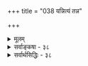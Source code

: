 +++
title = "038 यन्नित्यं तन्न"

+++
<details><summary>मूलम्</summary>

यन्नित्यं तन्न कार्यं तदपि न तदिति स्थापिते कर्मभेदेऽप्येकं विद्याश्रमाङ्गं भवति हि विनियुक्त्यन्तरेणोपपत्तेः ।  
तत्रानुष्ठानतन्त्रं विदुषि तु घटते कर्तृकालाद्यभेदात् प्राजापत्यादिलोकार्थिनि च तदितरोऽनर्थरोधाय तद्वान् ॥ ३८ ॥
</details>

<details><summary>सर्वाङ्कषा - ३८</summary>

वर्णाश्रमधर्माणां विद्याङ्गत्वासंभवमाशङ्कय परिहरति – यन्नित्यमित्यादिना । यत् कर्म **नित्यम्** = अवश्यकर्तव्यम्, अकरणे च प्रत्यवायजनकं तत् कर्म काम्यं न काम्यं कर्म न भवितुमर्हति । एवं **तदपि** = काम्यमपि तत् **न** = नित्यं न भवति । काम्यं नाम, कामनायां सत्यां कर्तव्यं कर्म । यथा 'चित्रया यजेत पशुकामः' इत्यादि । यस्य पशूनामपेक्षा वर्तते, तादृशेन पशुकामनावतानुष्ठेयं कर्म चित्रायागः । इतरैः तत् नानुष्ठेयम्। नित्यं तु फलापेक्षाया अभावेऽपि अवश्यं कर्तव्यं कर्म । अकरणे च प्रत्यवायः, करणे च न किञ्चित् फलम् । यथा सन्ध्यावन्दनादि नित्यमित्युच्यते । एवञ्च नित्यानि कर्माणि फलरहितानि, 

'आम्राश्च सिक्ताः पितरश्च तृप्ताः' 

[[245]] 

तत्रानुष्ठानतन्त्रं विदुषि तु घटते कर्तृकालाद्यभेदात् 

 

प्राजापत्यादिलोकार्थिनि च; तदितरोऽनर्थरोधाय तद्वान् ॥38॥ प्रत्यवायवारण 

काम्यानि तु फलार्थमेव कर्तव्यानि । वर्णाश्रमधर्मास्तु नित्याः फलापेक्षां विनैव कर्तव्याः । एवं सति विद्याङ्गत्वेन वर्णाश्रमधर्माः कथमनुष्ठातुं शक्याः ? इत्याक्षेपे – समाधानमाह - **इति** = इत्येवं **कर्मभेदे** = नित्यकाम्यरूपे कर्मणां परस्परं भेदे **स्थापितेऽपि** = शास्त्रेण एवं व्यवस्थायां कृतायामपि, **विनियुक्तयन्तरेण** = विनियोगभेदेन, प्रयोगभेदेनेति यावत्, **उपपत्तेः** = एकस्यैव नित्यत्वविद्याङ्गत्वयोः विरोधाभावोपपत्तेः **एकम्** = एकमेव कर्म **विद्याश्रमाङ्गम्** = विद्यायाः आश्रमस्य च अङ्गम् भवति **हि** = भवितुमर्हतीति न्यायसिद्धमेव । न्यायप्रसिद्धिसूचनाय 'हि' इति पदम् ॥ 

1 

अयं भावः - पूर्वं हि (31 श्लोके) 'धर्मैर्वर्णाश्रमाणाम्' इत्यादिना वर्णाश्रमधर्माणां ब्रह्मविद्याङ्गत्वमुक्तम् । पुनः (33 श्लोके) तद्दृढीकृतम् । इदं न सङ्गच्छते । वर्णाश्रमधर्मा हि नित्याः । नित्यकर्मणां फलेच्छां विनानुष्ठेयत्वं सर्वसंमतम् । तेषां विद्याङ्गतयानुष्ठेयत्वं यद्दुच्यते, 'अङ्गिनो यत् फलम्, तत् अङ्गस्यापि' इति न्यायेन नित्यकर्मणां मोक्षफलकत्वात् काम्यत्वमनिवार्यम् । एवञ्चैकमेव कर्म नित्यं काम्यं च कथं भवेत्? इत्याक्षेपः । समाधानं तु प्रयोगभेदात् तथा भवितुमर्हतीति । **प्रयोगभेदः** =अनुष्ठानभेदः । यथा सङ्कल्प अग्निहोत्रादिकं ‘यावज्जीवमग्निहोत्रं जुहोति' इति विहितं नित्यम् । 'अग्निहोत्रं जुहुयात् स्वर्गकामः' इति तत् काम्यं च भवति । यजमानेन क्रियमाणसंकल्पाद्यपेक्षया एकमेव द्विविधं भवेदिति, न विरोधः । एवं प्रयोगभेदेन एकस्यैवोभयरूपत्वप्रतिपादकन्यायः 'विनियोगपृथक्त्वन्यायः' इत्युच्यते ॥ सङ्कल्पभेदेन 

1 



नन्वस्तु एकस्यैव नित्यत्वम्, काम्यत्वं च प्रयोगभेदात् । परन्तु एकमेव नित्यत्वेनाश्रमाङ्गतयैकवारम्, विद्याङ्गतयैकवारमिति द्विवारं कर्म कर्तव्यं वेति शङ्कामपाकरोति – तत्रेत्यादिना । **तत्र** = एता- **दृशस्थले** = विनियोगपृथक्त्वन्यायावतारे विदुषि तु ब्रह्मविद्यानिष्ठविषये तु एवं प्राजापत्यादिलोकार्धिनि **च** = 'प्राजापत्यं गृहस्थानाम्' इति वचनेन नित्यकर्मणां प्राजापत्यादिलोकावाप्तिः फलमिति मते, तद्विषये च कर्तृकालाद्यभेदात्-तत्कर्मकर्तुः कर्माचरणकालस्य च एकत्वात् । **अनुष्ठानतन्त्रम्=अनुष्ठानस्य** = तत्कर्मानुष्ठानस्य **तन्त्रम्** = 'एका क्रिया द्व्यर्थकरी बभूव' इति न्यायेन प्रयोजनद्वयोद्देशेन एकानुष्ठानंम् **घटते** = युज्यते । ननु तर्हि, यस्य ब्रह्मविद्यापि नास्ति, प्राजापत्यलोकावाप्तीच्छापि नास्ति, तेन नित्यकर्मणां त्याग एव स्यादित्यत आहतदितर इत्यादि । तदितरः यस्य पूर्वोक्तविद्यापि नास्ति, प्राजापत्यलोकावाप्तीच्छापि नास्ति, तादृशस्यापि अकरणे प्रत्यवायप्राप्त्या, तदप्राप्तये **तद्वान्** = नित्यकर्मवान् भवत्येव । तेनापि नित्यकर्म अनुष्ठेयमेव ॥ 



ले 

अयमर्थः - विनियोगपृथक्त्वन्यायेन नित्यत्वकाम्यत्वयोः समावेशे, द्विवारमनुष्ठेयं भवति किलेति संशयः । यतः - 'सर्वेभ्यो दर्शपूर्णमासौ यजेत' इत्यादौ दर्शपूर्णमासयागः अपेक्षितसकलफलोद्देशेनापि कर्तुं शक्यः । 'चित्रया यजेत पशुकामः' इति पशुफलकः चित्रायागो विधीयते । ' पुत्रकामः पुत्रेष्ट्या 

। 

काम्यकर्मणामेकवारानुष्ठानेन फलम्भवितुन्न शक्नोति, 

नित्यकर्मणि तु तत् विनियोगेन सम्भवति। " दर्शपूर्णयागः काम्यकर्म" 

 

[[246]] 

[ नित्यकाम्यकर्मविभागः ] 

[[109]]. मन्दस्यापि प्रवृत्तिः किमपि फलमनुद्दिश्य कस्यापि न स्यात् 

नित्येऽनर्थोपरोधप्रभृति फलमतः काम्यतैवेति चेन्न । 

यजेत' इति पुत्रफलार्थं पुत्रकामेष्टिर्विधीयते । एतादृशनानाफलोद्देशेन दर्शपूर्णमासोऽपि विहितः । एवं सति, फलद्वयोद्देशेन दर्शपूर्णमासयागः एकवारं कृतश्चेत्पर्याप्तं किलेति संदेहः । एकफलोद्देशेन एकवारमनुष्ठेयः, फलद्वयोद्देशेन एकवारमनुष्ठातुं न शक्यमिति पूर्वमीमांसकैर्निर्णीतम् । एवमत्रापि नित्यकर्मणां प्राजापत्यलोकावाप्तिः फलम् इति 'प्राजापत्यं गृहस्थानाम्' इत्यादौ श्रूयते । एवं विद्यार्थत्वमपि वेदान्तिभिरुच्यते । अतः दर्शपूर्णमासन्यायेन एकफलोद्देशेनैव एकवारमनुष्ठानप्राप्त्या, द्विवारमनुष्ठाने प्राप्ते, द्वयोरपि काम्यत्वात्, एकानुष्ठानेन काम्यफलद्वयं न भवेत् इति केवलकाम्यविषये स न्यायः उक्तः । प्रकृते न काम्यद्वयसमावेशः, किन्तु नित्यकाम्ययोः समावेशः । अतः उद्देशद्वयेन सकृदनुष्ठानरूपं तन्त्रेणानुष्ठानं 'युज्यते । तन्त्रेणानुष्ठानं नाम 'आग्राश्च सिक्ताः पितरश्च तृप्ताः एका क्रिया द्वयर्थकरीबभूव' इति न्यायेनानुष्ठानम् । पितृतर्पणं कर्तव्यम्, आम्रवृक्षस्य जलसेचनमपि कर्तव्यम् । तयोः पितृतर्पणमवश्यकर्तव्यम्, न त्यक्तुं शक्यम् । आम्रसेचनं तु ऐच्छिकम् । बुद्धिमान् मनुष्यः यदि आम्रवृक्षस्य मूले पितृतर्पणं कुर्यात्, तदा पितरश्च तृप्ताः, आम्राश्च सिक्ता भवन्ति । एवम् एकयैव क्रियया उद्देश्यद्वयपूर्ती, तन्त्रेणानुष्ठानमिति न्यायः ॥ 

। 

किम्भवति' 

प्रकृते - अग्निहोत्रादीनां कर्मणां नित्यत्वमप्यस्ति, मुमुक्षुदृष्ट्या मोक्षार्थत्वमप्यस्ति । अतः एकेनैवानुष्ठानेनोभयमपि सिद्ध्यति । नित्यकर्मणां फलमेव नास्ति, अथापि अनुष्ठेयानि, 'अननुष्ठाने इति प्रश्नोऽपि न कर्तव्य इति प्राचीनाः । 'प्रयोजनमनुद्दिश्य मन्दोऽपि न प्रवर्तते इति न्यायात्; यदि फलमेव नास्ति प्रवृत्तिरेव न स्यादिति 'प्रजापतिलोकावाप्तिः फलम्' इति सांप्रदायिकाः । राजाज्ञावत् अनुल्लङ्घनीयम् इति प्राचीनाः । राजाज्ञाया उल्लङ्घने राजदण्डो यथा अनिवार्यः, तद्वत् नित्यानामकरणे प्रत्यवायो भवेत् । तथा करणे तादृशप्रत्यवायः परिहृतो भवति किल; अतः प्रत्यवायपरिहारः फलमिति नवीनाः । एतद्विचारः उत्तरश्लोकेऽप्यनुवर्तते । वस्तुतस्तु मोक्षकामना न कामनायामन्तर्भवति, तद्व्यतिरिक्तकाम एव दोषावहः । या कामना रागरूपतामापद्येत, सैव दोषावहेति तत्त्वम् । अधिकं तत्तत्समये व्यक्ती - भविष्यति ॥ ३८ ॥
</details>


<details><summary>सर्वार्थसिद्धिः - ३८</summary>

यन्नित्यं तन्न कार्यं तदपि न तदिति स्थापिते कर्मभेदे-  
ऽप्येकं विद्याश्रमाङ्गं भवति हि विनियुक्त्यन्तरेणोपपत्तेः ।  
तत्रानुष्ठानतन्त्रं विदुषि तु घटते कर्तृकालाद्यभेदात्  
प्राजापत्यादिलोकार्थिनि च तदितरोऽनर्थरोदाय तद्वान् ॥ ३८ ॥  
  
कथं नित्यकर्मणां विद्याङ्गत्वम्? नित्यत्वे ह्यकरणे दोषः, काम्याङ्गत्वेऽसौ न स्यात् । अतो नित्यकाम्ययोरभेदायोगात्प्रकृतं विरुद्धमित्येतदनूद्य परिहरति - यन्नित्यमिति ॥ हिशब्दः संभवप्रसिद्धिपरः । श्लो. ज्योतिष्टोमाग्निहोत्रादौ विनियोगपृथक्त्वतः । नित्यकाम्यस्वरूपत्वं दृष्टं तद्वदिहास्तु नः ॥ विध्यैक्येऽपि क्वचिद्दृष्टा काम्यनैमित्तिकात्मता । विधिभेदे तु किं न स्यादत्र कैमुतिकी गतिः ॥ एवं त्रिरूपत्वमपि क्वचित् ग्राह्यम् । तर्हि विद्यार्थमाश्रमार्थं च द्विरनुष्ठानं प्रसज्यत इत्यत्राह - तत्रेति । तन्त्रम् - उभयार्थं सकृत्करणम्, तच्चैकादशे स्थापितम् । नित्यस्य विद्यानङ्गतयाऽपि काम्यत्वे तन्त्रमुदाहरति - प्राजापत्यादीति । उक्तव्यतिरिक्तेषु निष्फलतया नित्यकर्मनिवृत्तिप्रक्षङ्ग इत्यत्राह - तदितर इति ॥ ३८ ॥ इति नित्यकर्मणां विद्याङ्गत्वाश्रमाङ्गत्वादि ॥
</details>
